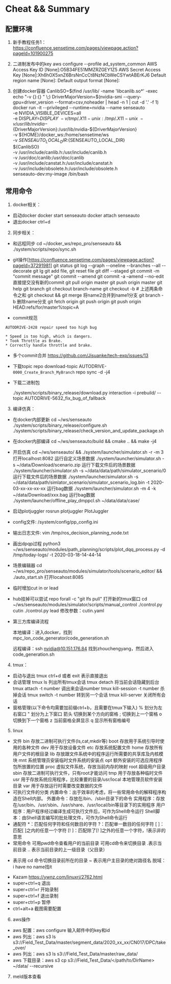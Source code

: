 # Cheat && Summary
## 配置环境
1. 新手教程任务1：https://confluence.sensetime.com/pages/viewpage.action?pageId=101900275

2. 二进制发布中的key
    aws configure --profile ad_system_common
    AWS Access Key ID [None]:O5B34FE51MMZRZGEY1Z5
    AWS Secret Access Key [None]:Xh6hOX5xnZ6BrsNnCcCt8NzNCbWeCSYwtABErKJ6
    Default region name [None]:
    Default output format [None]:
    
3. 创建docker容器
CanlibSO=$(find /usr/lib/ -name 'libcanlib.so*' -exec echo "-v {}:{} " \;)
DriverMajorVersion=$(nvidia-smi --query-gpu=driver_version --format=csv,noheader | head -n 1 | cut -d '.' -f 1)
docker run -it  --privileged --runtime=nvidia --name senseauto \
    -e NVIDIA_VISIBLE_DEVICES=all \
    -e DISPLAY=$DISPLAY \
    -v /tmp/.X11-unix:/tmp/.X11-unix \
    -v /usr/lib/nvidia-${DriverMajorVersion}:/usr/lib/nvidia-${DriverMajorVersion} \
    -v ${HOME}/docker_ws:/home/sensetime/ws \
    -v ${SENSEAUTO_LOCAL_DIR}:${SENSEAUTO_LOCAL_DIR} \
    ${CanlibSO} \
    -v /usr/include/canlib.h:/usr/include/canlib.h \
    -v /usr/doc/canlib:/usr/doc/canlib \
    -v /usr/include/canstat.h:/usr/include/canstat.h \
    -v /usr/include/obsolete.h:/usr/include/obsolete.h \
    senseauto-dev:my-image /bin/bash
   
   

## 常用命令
1. docker相关：
* 启动docker
docker start senseauto
docker attach senseauto
* 退出docker
ctrl+d

2. 同步相关：
* 和远程同步
cd ~/docker_ws/repo_pro/senseauto && ./system/scripts/repo/sync.sh

* git操作[https://confluence.sensetime.com/pages/viewpage.action?pageId=37291981]
git status
git log --graph --oneline --branches --all --decorate
git lg
git add file, git reset file
git diff --staged
git commit -m "commit message"
git commit --amend
git commit -a –amend --no-edit 直接提交没有新的commit
git pull origin master
git push origin master
git help
git branch <name>
git checkout branch-name
git checkout -b <name> # 上述两条命令之和
git checkout <name> && git merge <name2> 将name2合并到name1分支
git branch -b <name> 删除name分支
git fetch origin
git push origin <name>
git push origin HEAD:refs/for/master%topic=A

* commit规范
```
AUTODRIVE-2428 repair speed too high bug
 
* Speed is too high, which is dangers.
* Took Throttle as Brake.
* Correctly handle throttle and brake.
```
* 多个commit合并
  https://github.com/Jisuanke/tech-exp/issues/13

* 下载topic
  repo download-topic AUTODRIVE-`0000_Create_Branch_MyBranch`
  repo sync -d -j4 

* 下载二进制包

  ./system/scripts/binary_release/download.py interaction -i prebuild/ --topic AUTODRIVE-5632_fix_bug_of_fallback

3. 编译仿真：
* 在docker内部更新
  cd ~/ws/senseauto
  ./system/scripts/binary_release/configure.sh
  ./system/scripts/binary_release/check_version_and_update_package.sh

* 在docker内部编译
  cd ~/ws/senseauto/build && cmake .. && make -j4

* 开启仿真
  cd ~/ws/senseauto/ && ./system/launcher/simulator.sh -r -m 3
  打开localhost:8082
  运行自定义场景数据 ./system/launcher/simulator.sh  -s ~/data/Download/scenario.zip
  运行下载文件后的场景数据 ./system/launcher/simulator.sh  -s ~/data/data/path/simulator_scenario/0
  运行下载文件后的场景数据 ./system/launcher/simulator.sh  -s ~/data/data/path/simlator_scenario/simulator_scenario_log.bin -t 2020-03-xx-xx-xx-xx
  运行bag数据 ./system/launcher/simulator.sh -m 4 -k ~/data/Download/xxx.bag
  运行bag数据 ./system/launcher/offline_play_dmppcl.sh ~/data/data/case/

* 启动plotjuggler
  rosrun plotjuggler PlotJuggler

* config文件:
  /system/config/pp_config.ini

* 输出日志文件:
  vim /tmp/ros_decision_planning_node.txt 

* 画出dpqp过程
  python3 ~/ws/senseauto/modules/path_planning/scripts/plot_dqq_process.py -d /tmp/today-logs/ -t 2020-03-18-14-44-14

* 场景编辑器
  cd ~/ws/repo_pro/senseauto/modules/simulator/tools/scenario_editor/ && ./auto_start.sh
  打开locahost:8085

* 临时增加cut in or lead

* hub挂掉可以尝试
  repo forall -c "git lfs pull"
  打开新的tmux窗口
  cd ~/ws/senseauto/modules/simulator/scripts/manual_control
  ./control.py cutin
  ./control.py lead
  修改参数：cutin.yaml

* 第三方库编译流程

  本地编译：进入docker，找到mpc_lon_code_generator/code_generation.sh

  远程编译：ssh nvidia@10.151.176.84 找到zhouchengyang，然后进入code_generation.sh

4. tmux：
* 启动与退出
tmux
ctrl+d 或者 exit 表示直接退出
* 会话管理
tmux ls 列出所有tmux会话
tmux detach 将当前会话隐藏到后台
tmux attach -t number 调出来会话number
tmux kill-session -t number 杀掉会话
tmux switch -t number 转到另一个会话
tmux kill-server 关闭所有会话
* 窗格管理(以下命令均需要加前缀ctrl+b，且需要在tmux下输入)
% 划分为左右窗口
" 划分为上下窗口
箭头 切换到某个方向的窗格
; 切换到上一个窗格
o 切换到下一个窗格
z 当前窗格全屏显示
q 显示所有窗格编号

5. linux
* 文件
bin 存放二进制可执行文件(ls,cat,mkdir等)
boot 存放用于系统引导时使用的各种文件
dev 用于存放设备文件
etc 存放系统配置文件
home 存放所有用户文件的根目录
lib 存放跟文件系统中的程序运行所需要的共享库及内核模块
mnt 系统管理员安装临时文件系统的安装点
opt 额外安装的可选应用程序包所放置的位置
proc 虚拟文件系统，存放当前内存的映射
root 超级用户目录
sbin 存放二进制可执行文件，只有root才能访问
tmp 用于存放各种临时文件
usr 用于存放系统应用程序，比较重要的目录/usr/local 本地管理员软件安装目录
var 用于存放运行时需要改变数据的文件
* 可执行文件的分类
内置命令：出于效率的考虑，将一些常用命令的解释程序构造在Shell内部。
外置命令：存放在/bin、/sbin目录下的命令
实用程序：存放在/usr/bin、/usr/sbin、/usr/share、/usr/local/bin等目录下的实用程序
用户程序：用户程序经过编译生成可执行文件后，可作为Shell命令运行
Shell脚本：由Shell语言编写的批处理文件，可作为Shell命令运行
* 通配符
*：匹配任何字符和任何数目的字符
?：匹配单一数目的任何字符
[ ]：匹配[ ]之内的任意一个字符
[! ]：匹配除了[! ]之外的任意一个字符，!表示非的意思
* 常用命令
可用pwd命令查看用户的当前目录
可用cd命令来切换目录
.表示当前目录
.. 表示当前目录的上一级目录（父目录）
- 表示用 cd 命令切换目录前所在的目录
~ 表示用户主目录的绝对路径名
脱域：i have no name找it

* Kazam
https://ywnz.com/linuxrj/2762.html
* super+ctrl+q 退出
* super+ctrl+r 开始录制
* super+ctrl+f 退出录制
* super+ctrl+p 暂停
* ctrl+alt+a 截图需要配置

6. aws操作
* aws 配置：aws configure 输入邮件中的key和id
* aws 列出：aws s3 ls s3://Field_Test_Data/master/segment_data/2020_xx_xx/CN017/DPC/take_over/
* aws 列出：aws s3 ls s3://Field_Test_Data/master/raw_data/
* aws 下载目录：aws s3 cp s3://Field_Test_Data/</path/to/DirName> ~/data/ --recursive

7. meld版本查看